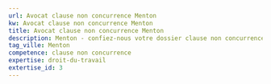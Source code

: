```yaml
---
url: Avocat clause non concurrence Menton
kw: Avocat clause non concurrence Menton
title: Avocat clause non concurrence Menton
description: Menton - confiez-nous votre dossier clause non concurrence
tag_ville: Menton
competence: clause non concurrence
expertise: droit-du-travail
extertise_id: 3
---
```

